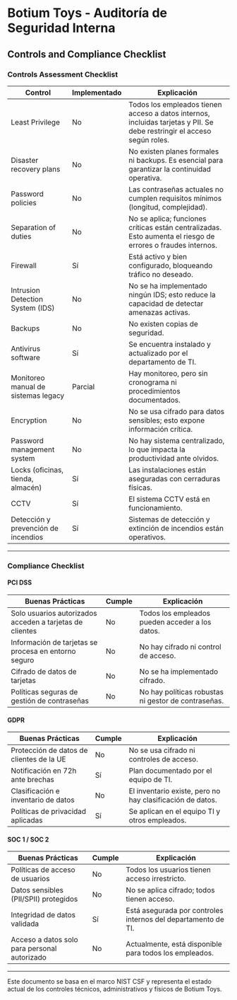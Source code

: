 # Botium Toys - Auditoría de Seguridad Interna

## Controls and Compliance Checklist

### Controls Assessment Checklist

| Control                                         | Implementado | Explicación |
|-------------------------------------------------|--------------|-------------|
| Least Privilege                                 | No           | Todos los empleados tienen acceso a datos internos, incluidas tarjetas y PII. Se debe restringir el acceso según roles. |
| Disaster recovery plans                         | No           | No existen planes formales ni backups. Es esencial para garantizar la continuidad operativa. |
| Password policies                               | No           | Las contraseñas actuales no cumplen requisitos mínimos (longitud, complejidad). |
| Separation of duties                            | No           | No se aplica; funciones críticas están centralizadas. Esto aumenta el riesgo de errores o fraudes internos. |
| Firewall                                        | Sí           | Está activo y bien configurado, bloqueando tráfico no deseado. |
| Intrusion Detection System (IDS)               | No           | No se ha implementado ningún IDS; esto reduce la capacidad de detectar amenazas activas. |
| Backups                                         | No           | No existen copias de seguridad. |
| Antivirus software                              | Sí           | Se encuentra instalado y actualizado por el departamento de TI. |
| Monitoreo manual de sistemas legacy             | Parcial      | Hay monitoreo, pero sin cronograma ni procedimientos documentados. |
| Encryption                                      | No           | No se usa cifrado para datos sensibles; esto expone información crítica. |
| Password management system                      | No           | No hay sistema centralizado, lo que impacta la productividad ante olvidos. |
| Locks (oficinas, tienda, almacén)               | Sí           | Las instalaciones están aseguradas con cerraduras físicas. |
| CCTV                                            | Sí           | El sistema CCTV está en funcionamiento. |
| Detección y prevención de incendios             | Sí           | Sistemas de detección y extinción de incendios están operativos. |

---

### Compliance Checklist

#### PCI DSS

| Buenas Prácticas                                               | Cumple | Explicación |
|----------------------------------------------------------------|--------|-------------|
| Solo usuarios autorizados acceden a tarjetas de clientes       | No     | Todos los empleados pueden acceder a los datos. |
| Información de tarjetas se procesa en entorno seguro           | No     | No hay cifrado ni control de acceso. |
| Cifrado de datos de tarjetas                                   | No     | No se ha implementado cifrado. |
| Políticas seguras de gestión de contraseñas                    | No     | No hay políticas robustas ni gestor de contraseñas. |

#### GDPR

| Buenas Prácticas                                               | Cumple | Explicación |
|----------------------------------------------------------------|--------|-------------|
| Protección de datos de clientes de la UE                       | No     | No se usa cifrado ni controles de acceso. |
| Notificación en 72h ante brechas                               | Sí     | Plan documentado por el equipo de TI. |
| Clasificación e inventario de datos                            | No     | El inventario existe, pero no hay clasificación de datos. |
| Políticas de privacidad aplicadas                              | Sí     | Se aplican en el equipo TI y otros empleados. |

#### SOC 1 / SOC 2

| Buenas Prácticas                                               | Cumple | Explicación |
|----------------------------------------------------------------|--------|-------------|
| Políticas de acceso de usuarios                                | No     | Todos los usuarios tienen acceso irrestricto. |
| Datos sensibles (PII/SPII) protegidos                          | No     | No se aplica cifrado; todos tienen acceso. |
| Integridad de datos validada                                   | Sí     | Está asegurada por controles internos del departamento de TI. |
| Acceso a datos solo para personal autorizado                   | No     | Actualmente, está disponible para todos los empleados. |

---

Este documento se basa en el marco NIST CSF y representa el estado actual de los controles técnicos, administrativos y físicos de Botium Toys.
